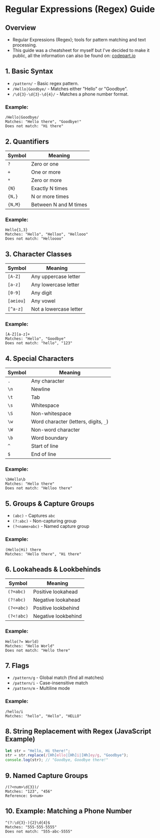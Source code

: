 # Regular Expressions (Regex) Guide

## Overview
* Regular Expressions (Regex); tools for pattern matching and text processing. 
* This guide was a cheatsheet for myself but I've decided to make it public, all the information can also be found on: [codepart.io](https://coderpad.io/blog/development/the-complete-guide-to-regular-expressions-regex/)

## 1. Basic Syntax
- `/pattern/` - Basic regex pattern.
- `/Hello|Goodbye/` - Matches either "Hello" or "Goodbye".
- `/\d{3}-\d{3}-\d{4}/` - Matches a phone number format.

### Example:
```regex
/Hello|Goodbye/
Matches: "Hello there", "Goodbye!"
Does not match: "Hi there"
```

## 2. Quantifiers
| Symbol  | Meaning |
|---------|---------|
| `?`     | Zero or one |
| `+`     | One or more |
| `*`     | Zero or more |
| `{N}`   | Exactly N times |
| `{N,}`  | N or more times |
| `{N,M}` | Between N and M times |

### Example:
```regex
Hello{1,3}
Matches: "Hello", "Helloo", "Hellooo"
Does not match: "Helloooo"
```

## 3. Character Classes
| Symbol | Meaning |
|--------|---------|
| `[A-Z]` | Any uppercase letter |
| `[a-z]` | Any lowercase letter |
| `[0-9]` | Any digit |
| `[aeiou]` | Any vowel |
| `[^a-z]` | Not a lowercase letter |

### Example:
```regex
[A-Z][a-z]+
Matches: "Hello", "Goodbye"
Does not match: "hello", "123"
```

## 4. Special Characters
| Symbol  | Meaning |
|---------|---------|
| `.`     | Any character |
| `\n`    | Newline |
| `\t`    | Tab |
| `\s`    | Whitespace |
| `\S`    | Non-whitespace |
| `\w`    | Word character (letters, digits, `_`) |
| `\W`    | Non-word character |
| `\b`    | Word boundary |
| `^`     | Start of line |
| `$`     | End of line |

### Example:
```regex
\bHello\b
Matches: "Hello there"
Does not match: "Helloo there"
```

## 5. Groups & Capture Groups
- `(abc)` - Captures `abc`
- `(?:abc)` - Non-capturing group
- `(?<name>abc)` - Named capture group

### Example:
```regex
(Hello|Hi) there
Matches: "Hello there", "Hi there"
```

## 6. Lookaheads & Lookbehinds
| Symbol  | Meaning |
|---------|---------|
| `(?=abc)`  | Positive lookahead |
| `(?!abc)`  | Negative lookahead |
| `(?<=abc)` | Positive lookbehind |
| `(?<!abc)` | Negative lookbehind |

### Example:
```regex
Hello(?= World)
Matches: "Hello World"
Does not match: "Hello there"
```

## 7. Flags
- `/pattern/g` - Global match (find all matches)
- `/pattern/i` - Case-insensitive match
- `/pattern/m` - Multiline mode

### Example:
```regex
/hello/i
Matches: "hello", "Hello", "HELLO"
```

## 8. String Replacement with Regex (JavaScript Example)
```js
let str = "Hello, Hi there!";
str = str.replace(/[Hh]ello|[Hh]i|[Hh]ey/g, "Goodbye");
console.log(str); // "Goodbye, Goodbye there!"
```

## 9. Named Capture Groups
```regex
/(?<num>\d{3})/
Matches: "123", "456"
Reference: $<num>
```

## 10. Example: Matching a Phone Number
```regex
^(?:\d{3}-){2}\d{4}$
Matches: "555-555-5555"
Does not match: "555-abc-5555"
```
